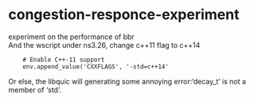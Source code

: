 # congestion-responce-experiment
experiment on the performance of bbr  
And the wscript under ns3.26, change c++11 flag to c++14  
```
    # Enable C++-11 support
    env.append_value('CXXFLAGS', '-std=c++14'
```
Or else, the libquic will generating some annoying error:‘decay_t’ is not a member of ‘std’.  
